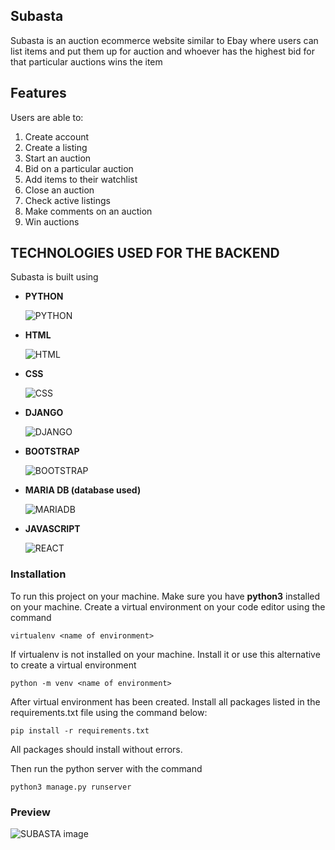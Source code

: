 ## Subasta

Subasta is an auction ecommerce website similar to Ebay where users can list items and put them up for auction and whoever has the highest bid for that particular auctions wins the item
## Features

Users are able to:

1. Create account
2. Create a listing
3. Start an auction
4. Bid on a particular auction
5. Add items to their watchlist
6. Close an auction
7. Check active listings
8. Make comments on an auction
9. Win auctions

## TECHNOLOGIES USED FOR THE BACKEND

Subasta is built using

- **PYTHON**

  ![PYTHON](https://github.com/S13G/Connecto-API/blob/main/assets/rsz_python.png)

- **HTML**

  ![HTML](https://github.com/S13G/Connecto-API/blob/main/assets/duffel.png)

- **CSS**

  ![CSS](https://github.com/S13G/Connecto-API/blob/main/assets/rsz_django.png)

- **DJANGO**
  
  ![DJANGO]()

- **BOOTSTRAP**

  ![BOOTSTRAP](https://github.com/S13G/Connecto-API/blob/main/assets/rsz_drf.png)

- **MARIA DB (database used)**

  ![MARIADB](https://github.com/S13G/Connecto-API/blob/main/assets/rsz_mariadb.png)

- **JAVASCRIPT**

  ![REACT](https://github.com/S13G/Connecto-API/blob/main/assets/rsz_react.png)

### Installation

To run this project on your machine. Make sure you have __python3__ installed on your machine.
Create a virtual environment on your code editor using the command

```virtualenv <name of environment>```

If virtualenv is not installed on your machine. Install it or use this alternative to create a virtual environment

```python -m venv <name of environment>```

After virtual environment has been created. Install all packages listed in the requirements.txt file using the command
below:

```pip install -r requirements.txt```

All packages should install without errors.

Then run the python server with the command

```python3 manage.py runserver```

### Preview

![SUBASTA image](https://github.com/S13G/Connecto-API/blob/main/assets/Screenshot%20from%202022-10-11%2015-53-33.png)